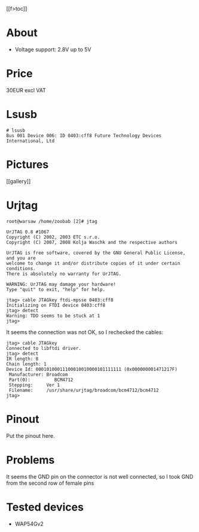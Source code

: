[[f>toc]]

# About


* Voltage support: 2.8V up to 5V

# Price


30EUR excl VAT

# Lsusb



    # lsusb
    Bus 001 Device 006: ID 0403:cff8 Future Technology Devices International, Ltd


# Pictures


[[gallery]]

# Urjtag



    root@warsaw /home/zoobab [2]# jtag 
    
    UrJTAG 0.8 #1067
    Copyright (C) 2002, 2003 ETC s.r.o.
    Copyright (C) 2007, 2008 Kolja Waschk and the respective authors
    
    UrJTAG is free software, covered by the GNU General Public License, and you are
    welcome to change it and/or distribute copies of it under certain conditions.
    There is absolutely no warranty for UrJTAG.
    
    WARNING: UrJTAG may damage your hardware!
    Type "quit" to exit, "help" for help.
    
    jtag> cable JTAGkey ftdi-mpsse 0403:cff8
    Initializing on FTDI device 0403:cff8
    jtag> detect
    Warning: TDO seems to be stuck at 1
    jtag>


It seems the connection was not OK, so I rechecked the cables:


    jtag> cable JTAGkey
    Connected to libftdi driver.
    jtag> detect
    IR length: 8
    Chain length: 1
    Device Id: 00010100011100010010000101111111 (0x000000001471217F)
     Manufacturer: Broadcom
     Part(0):         BCM4712
     Stepping:     Ver 1
     Filename:     /usr/share/urjtag/broadcom/bcm4712/bcm4712
    jtag>


# Pinout


Put the pinout here.

# Problems


It seems the GND pin on the connector is not well connected, so I took GND from the second row of female pins

# Tested devices


* WAP54Gv2